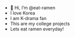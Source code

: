 - 👋 Hi, I’m @eat-ramen
- I love Korea
- I am K-drama fan
- This are my college projects
- Lets eat ramen everyday!

<!---
eat-ramen/eat-ramen is a ✨ special ✨ repository because its `README.md` (this file) appears on your GitHub profile.
You can click the Preview link to take a look at your changes.
--->
